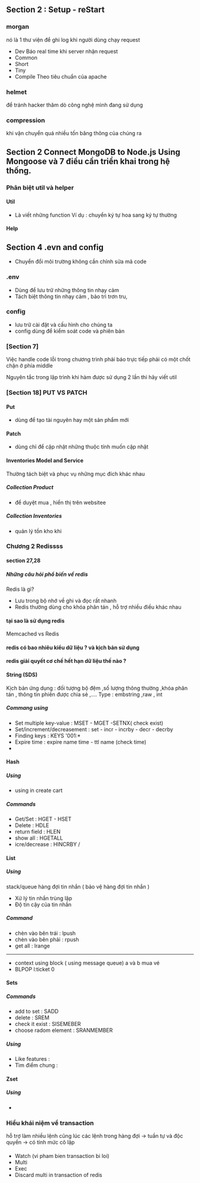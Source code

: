 ## Section 2 : Setup - reStart 
### morgan
nó là 1 thư viện để ghi log khi người dùng chạy request
+ Dev 
Báo real time khi server nhận request
+ Common 
+ Short 
+ Tiny 
+ Compile
Theo tiêu chuẩn của apache

### helmet 
để tránh hacker thăm dò công nghệ mình đang sử dụng 

### compression
khi vận chuyển quá nhiều tốn băng thông của chúng ra

## Section 2 Connect MongoDB to Node.js Using Mongoose và 7 điều cần triển khai trong hệ thống.
### Phân biệt util và helper
#### Util
+ Là viết những function 
Ví dụ : chuyển ký tự hoa sang ký tự thường

#### Help


## Section 4 .evn and config

- Chuyển đổi môi trường không cần chỉnh sửa mã code 
### .env
- Dùng để lưu trữ những thông tin nhạy cảm 
- Tách biệt thông tin nhạy cảm , bảo trì trơn tru, 

### config 
- lưu trữ cài đặt và cấu hình cho chúng ta 
- config dùng để kiểm soát code và phiên bản 

### [Section 7]
Việc handle code lỗi trong chương trình phải báo trực tiếp phải có một chốt chặn ở phía middle


Nguyên tắc trong lập trình khi hàm được sử dụng 2 lần thì hãy  viết util

### [Section 18] PUT VS PATCH
#### Put
+ dùng để tạo tài nguyên hay một sản phẩm mới 

#### Patch 
+ dùng chỉ để cập nhật những thuộc tính muốn cập nhật

#### Inventories Model and Service
Thường tách biệt và phục vụ những mục đích khác nhau 
##### Collection Product 
+ để duyệt mua , hiển thị trên websitee
##### Collection Inventories
+ quản lý tồn kho khi  
### Chương 2 Redissss
#### section 27,28
##### Những câu hỏi phổ biến về redis 
Redis là gì? 
- Lưu trong bộ nhớ về ghi và đọc rất nhanh 
- Redis thường dùng cho khóa phân tán , hỗ trợ nhiều điều khác nhau 

#### tại sao là sử dụng redis 
Memcached vs Redis 


#### redis có bao nhiêu kiểu dữ liệu ? và kịch bản sử dụng
#### redis giải quyết cơ chế hết hạn dữ liệu thế nào ?
#### String (SDS)
Kịch bản ứng dụng : đối tượng bộ đệm ,số lượng thông thường ,khóa phân tán , thông tin phiên được chia sẻ ,....
Type : embstring ,raw , int
##### Commang using 
- Set multiple key-value : MSET - MGET -SETNX( check exist)
- Set/increment/decreasement : set -  incr - incrby - decr - decrby 
- Finding keys : KEYS '001:*
- Expire time : expire name time - ttl name (check time)
- 
#### Hash 
##### Using
- using in create cart 
##### Commands
- Get/Set : HGET - HSET
- Delete : HDLE
- return field : HLEN
- show all : HGETALL
- icre/decrease : HINCRBY /

#### List
##### Using 
stack/queue
hàng đợi tin nhắn ( bảo vệ hàng đợi tin nhắn )
- Xử lý tin nhắn trùng lập 
- Độ tin cậy của tin nhắn 
##### Command 
-  chèn vào bên trái : lpush
-  chèn vào bên phải : rpush
- get all : lrange
-----
- context using block ( using message queue)
a và b mua vé 
- BLPOP l:ticket 0 
#### Sets
##### Commands
- add to set : SADD
- delete : SREM
- check it exist : SISEMEBER 
- choose radom element : SRANMEMBER
##### Using 
- Like features : 
- Tìm điểm chung : 

#### Zset
##### Using 
- 



### Hiểu khái niệm về transaction
hỗ trợ làm nhiều lệnh cũng lúc 
các lệnh trong hàng đợi 
-> tuần tự và độc quyền
-> có tính mức cô lập 
#### 
- Watch (vi pham bien transaction bi loi)
- Multi
- Exec 
- Discard
multi in transaction of redis 